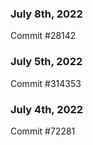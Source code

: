 ### July 8th, 2022

Commit #28142

### July 5th, 2022

Commit #314353


### July 4th, 2022

Commit #72281
